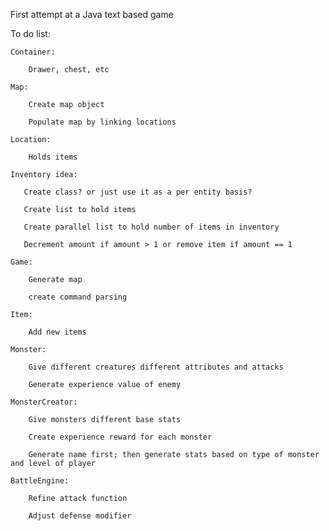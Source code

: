 First attempt at a Java text based game


To do list:

    Container:

        Drawer, chest, etc

    Map:

        Create map object

        Populate map by linking locations

    Location:

        Holds items

    Inventory idea:

       Create class? or just use it as a per entity basis?

       Create list to hold items

       Create parallel list to hold number of items in inventory

       Decrement amount if amount > 1 or remove item if amount == 1

    Game:

        Generate map

        create command parsing

    Item:

        Add new items

    Monster:

        Give different creatures different attributes and attacks

        Generate experience value of enemy

    MonsterCreator:

        Give monsters different base stats

        Create experience reward for each monster

        Generate name first; then generate stats based on type of monster and level of player

    BattleEngine:

        Refine attack function

        Adjust defense modifier
